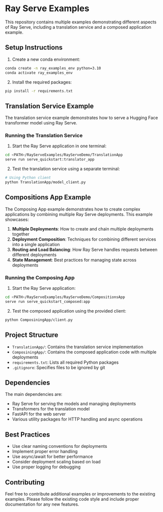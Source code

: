 # Ray Serve Examples

This repository contains multiple examples demonstrating different aspects of Ray Serve, including a translation service and a composed application example.

## Setup Instructions

1. Create a new conda environment:

```bash
conda create -n ray_examples_env python=3.10
conda activate ray_examples_env
```

2. Install the required packages:

```bash
pip install -r requirements.txt
```

## Translation Service Example

The translation service example demonstrates how to serve a Hugging Face transformer model using Ray Serve.

### Running the Translation Service

1. Start the Ray Serve application in one terminal:

```bash
cd <PATH>/RayServeExamples/RayServeDemo/TranslationApp
serve run serve_quickstart:translator_app
```

2. Test the translation service using a separate terminal:

```bash
# Using Python client
python TranslationApp/model_client.py
```

## Compositions App Example

The Composing App example demonstrates how to create complex applications by combining multiple Ray Serve deployments. This example showcases:

1. **Multiple Deployments**: How to create and chain multiple deployments together
2. **Deployment Composition**: Techniques for combining different services into a single application
3. **Routing and Load Balancing**: How Ray Serve handles requests between different deployments
4. **State Management**: Best practices for managing state across deployments

### Running the Composing App

1. Start the Ray Serve application:

```bash
cd <PATH>/RayServeExamples/RayServeDemo/CompositionsApp
serve run serve_quickstart_composed:app
```

2. Test the composed application using the provided client:

```bash
python ComposiningApp/client.py
```

## Project Structure

- `TranslationApp/`: Contains the translation service implementation
- `ComposiningApp/`: Contains the composed application code with multiple deployments
- `requirements.txt`: Lists all required Python packages
- `.gitignore`: Specifies files to be ignored by git

## Dependencies

The main dependencies are:

- Ray Serve for serving the models and managing deployments
- Transformers for the translation model
- FastAPI for the web server
- Various utility packages for HTTP handling and async operations

## Best Practices

- Use clear naming conventions for deployments
- Implement proper error handling
- Use async/await for better performance
- Consider deployment scaling based on load
- Use proper logging for debugging

## Contributing

Feel free to contribute additional examples or improvements to the existing examples. Please follow the existing code style and include proper documentation for any new features.

